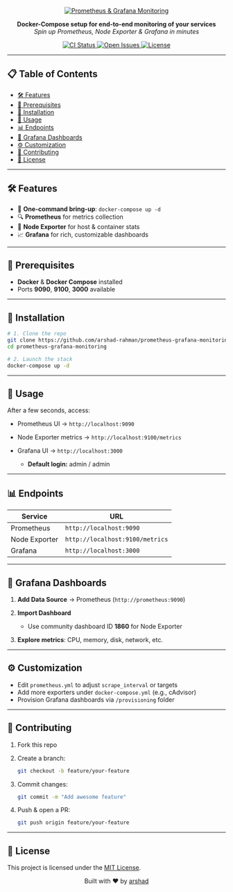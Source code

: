<p align="center">
  <a href="https://github.com/arshad-rahman/prometheus-grafana-monitoring">
    <img src="https://img.shields.io/badge/Monitoring-Prometheus%20%26%20Grafana-blue?style=for-the-badge" alt="Prometheus & Grafana Monitoring">
  </a>
</p>

<p align="center">
  <strong>Docker-Compose setup for end-to-end monitoring of your services</strong><br>
  <em>Spin up Prometheus, Node Exporter & Grafana in minutes</em>
</p>

<p align="center">
  <a href="https://github.com/arshad-rahman/prometheus-grafana-monitoring/actions">
    <img src="https://img.shields.io/github/actions/workflow/status/arshad-rahman/prometheus-grafana-monitoring/build.yml?branch=main&style=flat-square" alt="CI Status">
  </a>
  <a href="https://github.com/arshad-rahman/prometheus-grafana-monitoring/issues">
    <img src="https://img.shields.io/github/issues/arshad-rahman/prometheus-grafana-monitoring.svg?style=flat-square" alt="Open Issues">
  </a>
  <a href="https://github.com/arshad-rahman/prometheus-grafana-monitoring/blob/main/LICENSE">
    <img src="https://img.shields.io/github/license/arshad-rahman/prometheus-grafana-monitoring.svg?style=flat-square" alt="License">
  </a>
</p>

---

## 📋 Table of Contents

- [🛠️ Features](#️-features)  
- [🔌 Prerequisites](#-prerequisites)  
- [🚀 Installation](#-installation)  
- [🎯 Usage](#-usage)  
- [📊 Endpoints](#-endpoints)  
- [🎨 Grafana Dashboards](#-grafana-dashboards)  
- [⚙️ Customization](#-customization)  
- [🤝 Contributing](#-contributing)  
- [📄 License](#-license)

---

## 🛠️ Features

- 🚀 **One-command bring-up**: `docker-compose up -d`  
- 🔍 **Prometheus** for metrics collection  
- 📡 **Node Exporter** for host & container stats  
- 📈 **Grafana** for rich, customizable dashboards  

---

## 🔌 Prerequisites

- **Docker** & **Docker Compose** installed  
- Ports **9090**, **9100**, **3000** available  

---

## 🚀 Installation

```bash
# 1. Clone the repo
git clone https://github.com/arshad-rahman/prometheus-grafana-monitoring.git
cd prometheus-grafana-monitoring

# 2. Launch the stack
docker-compose up -d
````

---

## 🎯 Usage

After a few seconds, access:

* Prometheus UI → `http://localhost:9090`
* Node Exporter metrics → `http://localhost:9100/metrics`
* Grafana UI → `http://localhost:3000`

  * **Default login:** admin / admin

---

## 📊 Endpoints

| Service       | URL                             |
| ------------- | ------------------------------- |
| Prometheus    | `http://localhost:9090`         |
| Node Exporter | `http://localhost:9100/metrics` |
| Grafana       | `http://localhost:3000`         |

---

## 🎨 Grafana Dashboards

1. **Add Data Source** → Prometheus (`http://prometheus:9090`)
2. **Import Dashboard**

   * Use community dashboard ID **1860** for Node Exporter
3. **Explore metrics**: CPU, memory, disk, network, etc.

---

## ⚙️ Customization

* Edit `prometheus.yml` to adjust `scrape_interval` or targets
* Add more exporters under `docker-compose.yml` (e.g., cAdvisor)
* Provision Grafana dashboards via `/provisioning` folder

---

## 🤝 Contributing

1. Fork this repo
2. Create a branch:

   ```bash
   git checkout -b feature/your-feature
   ```
3. Commit changes:

   ```bash
   git commit -m "Add awesome feature"
   ```
4. Push & open a PR:

   ```bash
   git push origin feature/your-feature
   ```

---

## 📄 License

This project is licensed under the [MIT License](LICENSE).

<p align="center">
  Built with ❤️ by <a href="https://github.com/arshad-rahman">arshad</a>
</p>
